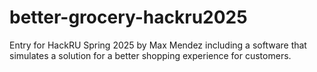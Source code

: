 # better-grocery-hackru2025
Entry for HackRU Spring 2025 by Max Mendez including a software that simulates a solution for a better shopping experience for customers.
